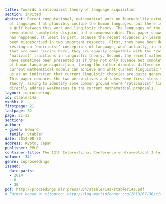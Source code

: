```yaml
---
title: Towards a rationalist theory of language acquisition
section: invited
abstract: Recent computational, mathematical work on learnability extends to classes
  of languages that plausibly include the human languages, but there is nevertheless
  a gulf between this work and linguistic theory. The languages of the two fields
  seem almost completely disjoint and incommensurable. This paper shows that this
  has happened, at least in part, because the recent advances in learnability have
  been misdescribed in two important respects. First, they have been described as
  resting on ‘empiricist’ conceptions of language, when actually, in fundamental respects
  that are made precise here, they are equally compatible with the ‘rationalist’,
  ‘nativist’ traditions in linguistic theory. Second, the recent mathematical proposals
  have sometimes been presented as if they not only advance but complete the account
  of human language acquisition, taking the rather dramatic difference between what
  current mathematical models can achieve and what current linguistic theories tell
  us as an indication that current linguistic theories are quite generally mistaken.
  This paper compares the two perspectives and takes some first steps toward a unified
  theory, aiming to identify some common ground where ‘rationalist’ linguistic hypotheses  could
  directly address weaknesses in the current mathematical proposals.
layout: inproceedings
id: stabler14a
month: 0
firstpage: 21
lastpage: 32
page: 21-32
sections: 
author:
- given: Edward
  family: Stabler
date: 2014-08-30
address: Kyoto, Japan
publisher: PMLR
container-title: The 12th International Conference on Grammatical Inference
volume: '34'
genre: inproceedings
issued:
  date-parts:
  - 2014
  - 8
  - 30
pdf: http://proceedings.mlr.press/v34/stabler14a/stabler14a.pdf
# Format based on citeproc: http://blog.martinfenner.org/2013/07/30/citeproc-yaml-for-bibliographies/
---
```

